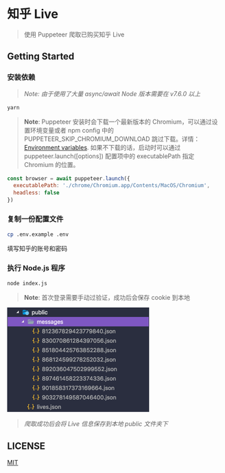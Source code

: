 # 知乎 Live

> 使用 Puppeteer 爬取已购买知乎 Live 

## Getting Started

### 安装依赖

> *Note: 由于使用了大量 async/await Node 版本需要在 v7.6.0 以上*

```bash
yarn
```

> **Note**: Puppeteer 安装时会下载一个最新版本的 Chromium，可以通过设置环境变量或者 npm config 中的 PUPPETEER_SKIP_CHROMIUM_DOWNLOAD 跳过下载。详情：[Environment variables](https://github.com/GoogleChrome/puppeteer/blob/master/docs/api.md#environment-variables). 如果不下载的话，启动时可以通过 puppeteer.launch([options]) 配置项中的 executablePath 指定 Chromium 的位置。

```javascript
const browser = await puppeteer.launch({
  executablePath: './chrome/Chromium.app/Contents/MacOS/Chromium',
  headless: false
})
```

### 复制一份配置文件

```bash
cp .env.example .env
```

填写知乎的账号和密码

### 执行 Node.js 程序

```bash
node index.js
```

> **Note**: 首次登录需要手动过验证，成功后会保存 cookie 到本地

<img src="./results.png" />

> *爬取成功后会将 Live 信息保存到本地 public 文件夹下*

## LICENSE

[MIT](./LICENSE)